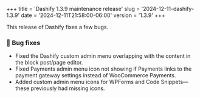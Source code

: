 +++
title = 'Dashify 1.3.9 maintenance release'
slug = '2024-12-11-dashify-1.3.9'
date = '2024-12-11T21:58:00-06:00'
version = '1.3.9'
+++

This release of Dashify fixes a few bugs.

### 🐞 Bug fixes
- Fixed the Dashify custom admin menu overlapping with the content in the block post/page editor.
- Fixed Payments admin menu icon not showing if Payments links to the payment gateway settings instead of WooCommerce Payments.
- Added custom admin menu icons for WPForms and Code Snippets—these previously had missing icons.
